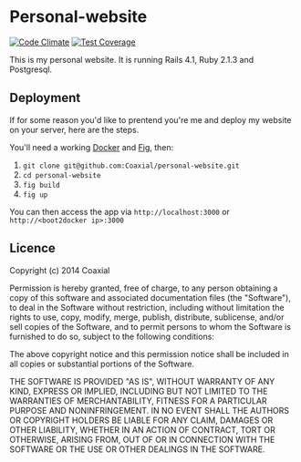 # Personal-website
[![Code Climate](https://codeclimate.com/github/Coaxial/personal-website/badges/gpa.svg)](https://codeclimate.com/github/Coaxial/personal-website)
[![Test Coverage](https://codeclimate.com/github/Coaxial/personal-website/badges/coverage.svg)](https://codeclimate.com/github/Coaxial/personal-website)

This is my personal website. It is running Rails 4.1, Ruby 2.1.3 and Postgresql.
## Deployment
If for some reason you'd like to prentend you're me and deploy my website on your server, here are the steps.

You'll need a working [Docker](https://docs.docker.com/installation/#installation) and [Fig](http://www.fig.sh/install.html), then:

1. `git clone git@github.com:Coaxial/personal-website.git`
2. `cd personal-website`
3. `fig build`
4. `fig up`

You can then access the app via `http://localhost:3000` or `http://<boot2docker ip>:3000`

## Licence
Copyright (c) 2014 Coaxial

Permission is hereby granted, free of charge, to any person obtaining a copy
of this software and associated documentation files (the "Software"), to deal
in the Software without restriction, including without limitation the rights
to use, copy, modify, merge, publish, distribute, sublicense, and/or sell
copies of the Software, and to permit persons to whom the Software is
furnished to do so, subject to the following conditions:

The above copyright notice and this permission notice shall be included in
all copies or substantial portions of the Software.

THE SOFTWARE IS PROVIDED "AS IS", WITHOUT WARRANTY OF ANY KIND, EXPRESS OR
IMPLIED, INCLUDING BUT NOT LIMITED TO THE WARRANTIES OF MERCHANTABILITY,
FITNESS FOR A PARTICULAR PURPOSE AND NONINFRINGEMENT. IN NO EVENT SHALL THE
AUTHORS OR COPYRIGHT HOLDERS BE LIABLE FOR ANY CLAIM, DAMAGES OR OTHER
LIABILITY, WHETHER IN AN ACTION OF CONTRACT, TORT OR OTHERWISE, ARISING FROM,
OUT OF OR IN CONNECTION WITH THE SOFTWARE OR THE USE OR OTHER DEALINGS IN
THE SOFTWARE.
